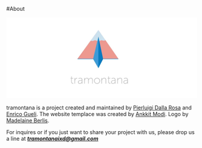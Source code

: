 #About

![](../img/tramontanaBanner.jpg)

tramontana is a project created and maintained by [Pierluigi Dalla Rosa](http://www.pierdr.com) and [Enrico Gueli](https://www.instagram.com/ris8_allo_zen0/). The website templace was created by [Ankkit Modi](http://ankkit.com/caddisfly). Logo by [Madelaine Berlis](http://www.madelaineberlis.com).


For inquires or if you just want to share your project with us, please drop us a line at ***tramontanaixd@gmail.com***